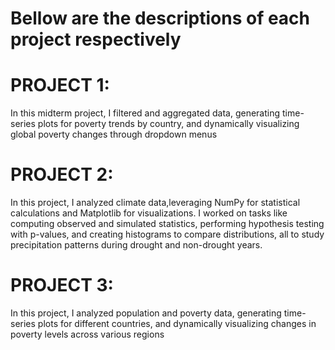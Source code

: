 
# Bellow are the descriptions of each project respectively
# PROJECT 1: 
In this midterm project, I filtered and aggregated data, generating time-series plots for poverty trends by country, and dynamically visualizing global poverty changes through dropdown menus

# PROJECT 2:
In this project, I analyzed climate data,leveraging NumPy for statistical calculations and Matplotlib for visualizations. I worked on tasks like computing observed and simulated statistics, performing hypothesis testing with p-values, and creating histograms to compare distributions, all to study precipitation patterns during drought and non-drought years.

# PROJECT 3: 
In this project, I analyzed population and poverty data, generating time-series plots for different countries, and dynamically visualizing changes in poverty levels across various regions
